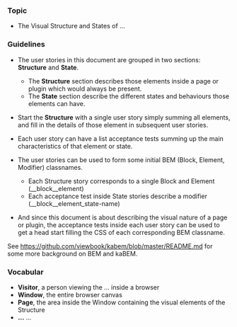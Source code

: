 ### Topic

* The Visual Structure and States of ...

### Guidelines

* The user stories in this document are grouped in two sections: **Structure** and **State**.
  * The **Structure** section describes those elements inside a page or plugin which would always be present.
  * The **State** section describe the different states and behaviours those elements can have.
  
* Start the **Structure** with a single user story simply summing all elements, and fill in the details of those element in subsequent user stories.

* Each user story can have a list acceptance tests summing up the main characteristics of that element or state. 

* The user stories can be used to form some initial BEM (Block, Element, Modifier) classnames.
  * Each Structure story corresponds to a single Block and Element (__block__element)
  * Each acceptance test inside State stories describe a modifier (__block__element_state-name)
  
* And since this document is about describing the visual nature of a page or plugin, the acceptance tests inside each user story can be used to get a head start filling the CSS of each corresponding BEM classname.

See https://github.com/viewbook/kabem/blob/master/README.md for some more background on BEM and kaBEM.


### Vocabular

* **Visitor**, a person viewing the ... inside a browser
* **Window**, the entire browser canvas
* **Page**, the area inside the Window containing the visual elements of the Structure 
* **...** ...
